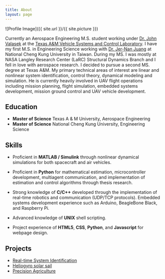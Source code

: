 ```yaml
---
title: About
layout: page
---
```

![Profile Image]({{ site.url }}/{{ site.picture }})

Currently an Aerospace Engineering M.S. student working under [Dr. John Valasek](https://vscl.tamu.edu/people/john-valasek/) at the [Texas A&M Vehicle Systems and Control Laboratory](https://vscl.tamu.edu/). I have my first M.S. in Engineering Science working with [Dr. Jer-Nan Juang](http://dnc.tamu.edu/projects/students/juang.html) at National Cheng Kung University in Taiwan. During my MS. I was mostly at NASA Langley Research Center (LaRC) Structural Dynamics Branch and I fell in love with aerospace research. I decided to pursue a second MS. degree at Texas A&M. My primary technical areas of interest are linear and nonlinear system identification, control theory, dynamical modeling and simulation. He is currently heavily involved in UAV flight operations including mission planning, flight simulation, embedded systems development, mission ground control and UAV vehicle development.

## Education
* **Master of Science** Texas A & M University, Aerospace Engineering
* **Master of Science** National Cheng Kung University, Engineering Science

## Skills
* Proficient in **MATLAB / Simulink** through nonlinear dynamical simulations for both spacecraft and air vehicles.
* Proficient in **Python** for mathematical estimation, microcontroller development, multiagent communication, and
implementation of estimation and control algorithms through thesis research.
* Strong knowledge of **C/C++** developed through the implementation of real-time robotics and communication
(UDP/TCP protocols). Embedded systems development experience such as Arduino, BeagleBone Black, and
Raspberry Pi.

* Advanced knowledge of **UNIX** shell scripting.
* Project experience of **HTML5**, **CSS**, **Python**, and **Javascript** for webpage design.

<h2>Projects</h2>

<ul>
	<li><a href="https://hanhsun.github.io/online-sysid/">Real-time System Identification</a></li>
	<li><a href="https://hanhsun.github.io/heliogyro/">Heliogyro solar sail</a></li>
	<li><a href="https://hanhsun.github.io/precisionag/">Precision Agriculture</a></li>
</ul>
